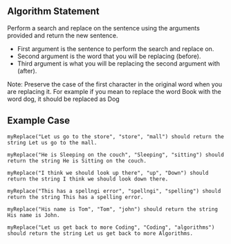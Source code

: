 ## **Algorithm Statement**
Perform a search and replace on the sentence using the arguments provided and return the new sentence.
- First argument is the sentence to perform the search and replace on.
- Second argument is the word that you will be replacing (before).
- Third argument is what you will be replacing the second argument with (after).

Note: Preserve the case of the first character in the original word when you are replacing it. For example if you mean to replace the word Book with the word dog, it should be replaced as Dog

## **Example Case**
```
myReplace("Let us go to the store", "store", "mall") should return the string Let us go to the mall.

myReplace("He is Sleeping on the couch", "Sleeping", "sitting") should return the string He is Sitting on the couch.

myReplace("I think we should look up there", "up", "Down") should return the string I think we should look down there.

myReplace("This has a spellngi error", "spellngi", "spelling") should return the string This has a spelling error.

myReplace("His name is Tom", "Tom", "john") should return the string His name is John.

myReplace("Let us get back to more Coding", "Coding", "algorithms") should return the string Let us get back to more Algorithms.
```